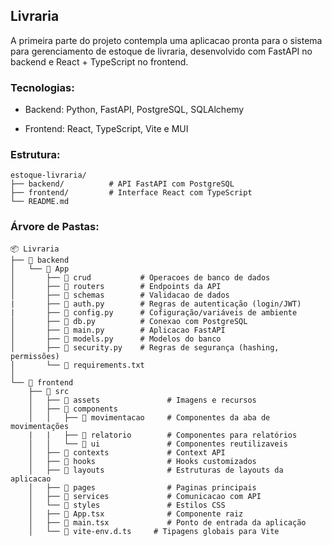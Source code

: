 ## Livraria

A primeira parte do projeto contempla uma aplicacao pronta para o sistema para gerenciamento de estoque de livraria, desenvolvido com FastAPI no backend e React + TypeScript no frontend.

### Tecnologias: 

- Backend: Python, FastAPI, PostgreSQL, SQLAlchemy

- Frontend: React, TypeScript, Vite e MUI 

### Estrutura:
```
estoque-livraria/
├── backend/          # API FastAPI com PostgreSQL
├── frontend/         # Interface React com TypeScript
└── README.md
```

### Árvore de Pastas:

```
📦 Livraria
├── 📂 backend
│   └── 📂 App
│       ├── 📂 crud           # Operacoes de banco de dados
│       ├── 📂 routers        # Endpoints da API
│       ├── 📂 schemas        # Validacao de dados
|       ├── 📜 auth.py        # Regras de autenticação (login/JWT)
|       ├── 📜 config.py      # Cofiguração/variáveis de ambiente
│       ├── 📜 db.py          # Conexao com PostgreSQL
│       ├── 📜 main.py        # Aplicacao FastAPI
│       ├── 📜 models.py      # Modelos do banco
│       ├── 📜 security.py    # Regras de segurança (hashing, permissões)
│       └── 📜 requirements.txt
│
└── 📂 frontend
    ├── 📂 src
    │   ├── 📂 assets               # Imagens e recursos
    │   ├── 📂 components
    │   │   ├── 📂 movimentacao     # Componentes da aba de movimentações
    |   |   ├── 📂 relatorio        # Componentes para relatórios
    │   │   └── 📂 ui               # Componentes reutilizaveis
    │   ├── 📂 contexts             # Context API
    │   ├── 📂 hooks                # Hooks customizados
    │   ├── 📂 layouts              # Estruturas de layouts da aplicacao
    │   ├── 📂 pages                # Paginas principais
    │   ├── 📂 services             # Comunicacao com API
    │   └── 📂 styles               # Estilos CSS
    │   ├── 📜 App.tsx              # Componente raiz
    │   ├── 📜 main.tsx             # Ponto de entrada da aplicação
    │   └── 📜 vite-env.d.ts     # Tipagens globais para Vite

```
